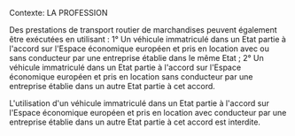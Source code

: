 Contexte: LA PROFESSION

Des prestations de transport routier de marchandises peuvent également être exécutées en utilisant : 1° Un véhicule immatriculé dans un Etat partie à l'accord sur l'Espace économique européen et pris en location avec ou sans conducteur par une entreprise établie dans le même Etat ; 2° Un véhicule immatriculé dans un Etat partie à l'accord sur l'Espace économique européen et pris en location sans conducteur par une entreprise établie dans un autre Etat partie à cet accord.

L'utilisation d'un véhicule immatriculé dans un Etat partie à l'accord sur l'Espace économique européen et pris en location avec conducteur par une entreprise établie dans un autre Etat partie à cet accord est interdite.